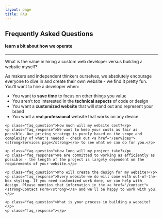 ```yaml
---
layout: page
title: FAQ
---
```

<div class="text_center">
	<h2 class="text_charcoal">Frequently Asked Questions</h2>
	<h4 class="page_subtitle">learn a bit about how we operate</h4>
	<hr class="divider">
</div>

<div class="faq">
	<p class="faq_question">What is the value in hiring a custom web developer versus building a website myself?</p>
	<p class="faq_response">As makers and independent thinkers ourselves, we absolutely encourage everyone to dive in and create their own website - we find it pretty fun. You'll want to hire a developer when:</p>
	<ul class="page_bulleted_list">
		<li>You want to <strong class="text_charcoal">save time</strong> to focus on other things you value</li>
		<li>You aren't too interested in the <strong class="text_charcoal">technical aspects</strong> of code or design</li>
		<li>You want a <strong class="text_charcoal">customized website</strong> that will stand out and represent your brand</li>
		<li>You want a <strong class="text_charcoal">real professional</strong> website that works on any device</li>
	</ul>

	<p class="faq_question">How much will my website cost?</p>
	<p class="faq_response">We want to keep your costs as fair as possible. Our pricing strategy is purely based on the scope and complexity of what's needed - check out <a href="/services"><strong>Services page</strong></a> to see what we can do for you.</p>

	<p class="faq_question">How long will my project take?</p>
	<p class="faq_response">We are committed to working as efficiently as possible - the length of the project is largely dependent on the requirements of your website.</p>

	<p class="faq_question">Who will create the design for my website?</p>
	<p class="faq_response">Every website we do will come with out-of-the-box styling. If you need customized work done, we can help with design. Please mention that information in the <a href="/contact"><strong>Contact Form</strong></a> and we'll be happy to work with you.</p>

	<p class="faq_question">What is your process in building a website?</p>
	<p class="faq_response"></p>

</div>